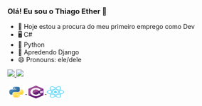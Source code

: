 ### Olá! Eu sou o Thiago Ether 👋

- 🔭 Hoje estou a procura do meu primeiro emprego como Dev
- 🖥️ C#
- 🐍 Python
- 🐍 Apredendo Django
- 😄 Pronouns: ele/dele

<div>
    <a href="https://github.com/thiagoether">
        <img height="180em" src="https://github-readme-stats.vercel.app/api?username=thiagoether&show_icons=true&theme=dracula&include_all_commits=true&count_private=true"/>
        <img height="180em" src="https://github-readme-stats.vercel.app/api/top-langs/?username=thiagoether&layout=compact&langs_count=16&theme=dracula"/>
</div>

<div style="display: inline_block"><br>
    <img align="center" alt="Thiago-Python" height="30" width="40" src="https://raw.githubusercontent.com/devicons/devicon/master/icons/python/python-original.svg"> 
    <img align="center" alt="Thiago-Csharp" height="30" width="40" src="https://raw.githubusercontent.com/devicons/devicon/master/icons/csharp/csharp-original.svg">
    <img align="center" alt="Thiago-Js" height="30" width="40" src="https://raw.githubusercontent.com/devicons/devicon/master/icons/react/react-original.svg">
    
</div>
